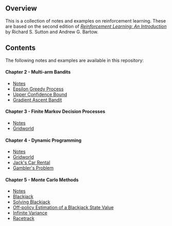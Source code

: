 ## Overview

This is a collection of notes and examples on reinforcement learning. These are based on the second edition of [*Reinforcement Learning: An Introduction*](http://webdocs.cs.ualberta.ca/~sutton/book/the-book.html) by Richard S. Sutton and Andrew G. Bartow.

## Contents

The following notes and examples are available in this repository:

#### Chapter 2 - Multi-arm Bandits

* [Notes](chapter02/NotesChapter02.pdf)
* [Epsilon Greedy Process](chapter02#epsilon-greedy-process)
* [Upper Confidence Bound](chapter02#upper-confidence-bound)
* [Gradient Ascent Bandit](chapter02#gradient-ascent-bandit)

#### Chapter 3 - Finite Markov Decision Processes

* [Notes](chapter03/NotesChapter03.pdf)
* [Gridworld](chapter03#gridworld)

#### Chapter 4 - Dynamic Programming

* [Notes](chapter04/NotesChapter04.pdf)
* [Gridworld](chapter04#gridworld)
* [Jack's Car Rental](chapter04#jacks-car-rental)
* [Gambler's Problem](chapter04#gamblers-problem)

#### Chapter 5 - Monte Carlo Methods

* [Notes](chapter05/NotesChapter05.pdf)
* [Blackjack](chapter05#blackjack)
* [Solving Blackjack](chapter05#solving-blackjack)
* [Off-policy Estimation of a Blackjack State Value](chapter05#off-policy-estimation-of-a-blackjack-state-value)
* [Infinite Variance](chapter05#infinite-variance)
* [Racetrack](chapter05#racetrack)
